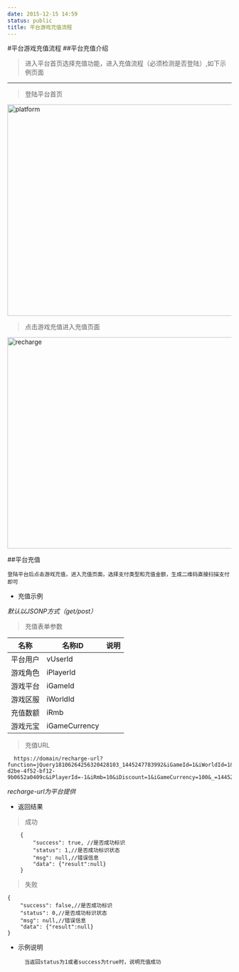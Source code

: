 ```yaml
---
date: 2015-12-15 14:59
status: public
title: 平台游戏充值流程
---
```


#平台游戏充值流程
##平台充值介绍
> 进入平台首页选择充值功能，进入充值流程（必须检测是否登陆）,如下示例页面

---------------------------------------------------------------------
> 登陆平台首页

<p><img  alt="platform" src="https://github.com/szmolin/pt-doc/blob/master/%E5%85%85%E5%80%BC/game_platform_index.jpg" title="platform" height="475" width="583"></p>

>  点击游戏充值进入充值页面

<p><img alt="recharge" src="https://github.com/szmolin/pt-doc/blob/master/%E5%85%85%E5%80%BC/game_recharge_form.jpg" title="recharge" height="475" width="583"> </p>

##平台充值

    登陆平台后点击游戏充值，进入充值页面，选择支付类型和充值金额，生成二维码直接扫描支付即可
    
- 充值示例

_默认以JSONP方式（get/post）_
> 充值表单参数

| 名称 | 名称ID | 说明 |
| ---- | ---- | ---- |
| 平台用户 | vUserId | 
| 游戏角色 | iPlayerId |  
| 游戏平台 | iGameId |  
| 游戏区服 | iWorldId  | 
| 充值数额 | iRmb  | 
| 游戏元宝 | iGameCurrency |  

 > 充值URL
   
      https://domain/recharge-url?function=jQuery18106264256320428103_1445247783992&iGameId=1&iWorldId=1&vUserId=47502ea6-d2be-4f52-bf12-9b0652a0409c&iPlayerId=-1&iRmb=10&iDiscount=1&iGameCurrency=100&_=1445247788405
      
  *recharge-url为平台提供*
  
-  返回结果

> 成功
 
        {
            "success": true, //是否成功标识
            "status": 1,//是否成功标识状态
            "msg": null,//错误信息
            "data": {"result":null}
        }  

> 失败

    {
        "success": false,//是否成功标识
        "status": 0,//是否成功标识状态
        "msg": null,//错误信息
        "data": {"result":null}
    }  
    
- 示例说明

        当返回status为1或者success为true时，说明充值成功



